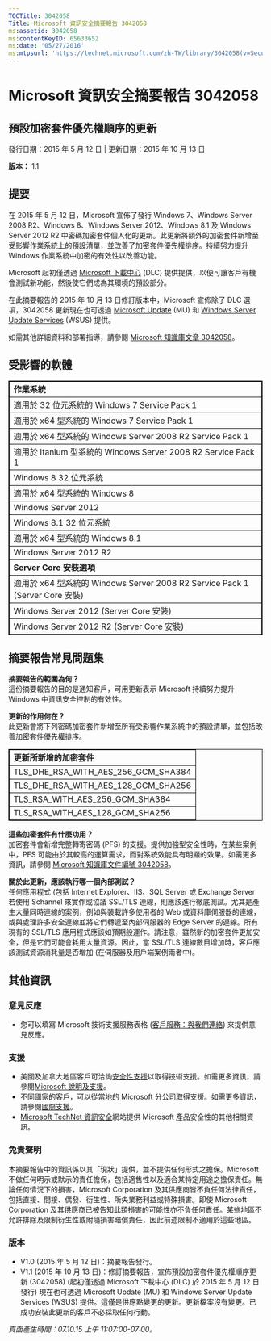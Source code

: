 ```yaml
---
TOCTitle: 3042058
Title: Microsoft 資訊安全摘要報告 3042058
ms:assetid: 3042058
ms:contentKeyID: 65633652
ms:date: '05/27/2016'
ms:mtpsurl: 'https://technet.microsoft.com/zh-TW/library/3042058(v=Security.10)'
---
```


Microsoft 資訊安全摘要報告 3042058
==================================

預設加密套件優先權順序的更新
----------------------------

發行日期：2015 年 5 月 12 日 | 更新日期：2015 年 10 月 13 日

**版本：**  1.1

提要
----

<span id="sectionToggle0"></span>
在 2015 年 5 月 12 日，Microsoft 宣佈了發行 Windows 7、Windows Server 2008 R2、Windows 8、Windows Server 2012、Windows 8.1 及 Windows Server 2012 R2 中密碼加密套件個人化的更新。此更新將額外的加密套件新增至受影響作業系統上的預設清單，並改善了加密套件優先權排序。持續努力提升 Windows 作業系統中加密的有效性以改善功能。

Microsoft 起初僅透過 [Microsoft 下載中心](https://www.microsoft.com/zh-tw/download/default.aspx) (DLC) 提供提供，以便可讓客戶有機會測試新功能，然後使它們成為其環境的預設部分。

在此摘要報告的 2015 年 10 月 13 日修訂版本中，Microsoft 宣佈除了 DLC 選項，3042058 更新現在也可透過 [Microsoft Update](https://update.microsoft.com/microsoftupdate/v6/vistadefault.aspx?ln=zh-tw) (MU) 和 [Windows Server Update Services](https://technet.microsoft.com/zh-tw/windowsserver/bb332157.aspx) (WSUS) 提供。

如需其他詳細資料和部署指導，請參閱 [Microsoft 知識庫文章 3042058](https://support.microsoft.com/zh-tw/kb/3042058)。

受影響的軟體
------------

<span id="sectionToggle1"></span>
<p></p>
<table style="border:1px solid black;">
<colgroup>
<col width="100%" />
</colgroup>
<tbody>
<tr class="odd">
<td style="border:1px solid black;"><strong>作業系統</strong></td>
</tr>
<tr class="even">
<td style="border:1px solid black;">適用於 32 位元系統的 Windows 7 Service Pack 1</td>
</tr>
<tr class="odd">
<td style="border:1px solid black;">適用於 x64 型系統的 Windows 7 Service Pack 1</td>
</tr>
<tr class="even">
<td style="border:1px solid black;">適用於 x64 型系統的 Windows Server 2008 R2 Service Pack 1</td>
</tr>
<tr class="odd">
<td style="border:1px solid black;">適用於 Itanium 型系統的 Windows Server 2008 R2 Service Pack 1</td>
</tr>
<tr class="even">
<td style="border:1px solid black;">Windows 8 32 位元系統</td>
</tr>
<tr class="odd">
<td style="border:1px solid black;">適用於 x64 型系統的 Windows 8</td>
</tr>
<tr class="even">
<td style="border:1px solid black;">Windows Server 2012</td>
</tr>
<tr class="odd">
<td style="border:1px solid black;">Windows 8.1 32 位元系統</td>
</tr>
<tr class="even">
<td style="border:1px solid black;">適用於 x64 型系統的 Windows 8.1</td>
</tr>
<tr class="odd">
<td style="border:1px solid black;">Windows Server 2012 R2</td>
</tr>
<tr class="even">
<td style="border:1px solid black;"><strong>Server Core 安裝選項</strong></td>
</tr>
<tr class="odd">
<td style="border:1px solid black;">適用於 x64 型系統的 Windows Server 2008 R2 Service Pack 1 (Server Core 安裝)</td>
</tr>
<tr class="even">
<td style="border:1px solid black;">Windows Server 2012 (Server Core 安裝)</td>
</tr>
<tr class="odd">
<td style="border:1px solid black;">Windows Server 2012 R2 (Server Core 安裝)</td>
</tr>
</tbody>
</table>
  
摘要報告常見問題集  
------------------
  
<span id="sectionToggle2"></span>
**摘要報告的範圍為何？**  
這份摘要報告的目的是通知客戶，可用更新表示 Microsoft 持續努力提升 Windows 中資訊安全控制的有效性。
  
**更新的作用何在？**  
此更新會將下列密碼加密套件新增至所有受影響作業系統中的預設清單，並包括改善加密套件優先權排序。

<p></p>
<table style="border:1px solid black;">
<colgroup>
<col width="100%" />
</colgroup>
<tbody>
<tr class="odd">
<td style="border:1px solid black;"><strong>更新所新增的加密套件</strong></td>
</tr>
<tr class="even">
<td style="border:1px solid black;">TLS_DHE_RSA_WITH_AES_256_GCM_SHA384</td>
</tr>
<tr class="odd">
<td style="border:1px solid black;">TLS_DHE_RSA_WITH_AES_128_GCM_SHA256</td>
</tr>
<tr class="even">
<td style="border:1px solid black;">TLS_RSA_WITH_AES_256_GCM_SHA384</td>
</tr>
<tr class="odd">
<td style="border:1px solid black;">TLS_RSA_WITH_AES_128_GCM_SHA256</td>
</tr>
</tbody>
</table>
  
**這些加密套件有什麼功用？**  
加密套件會新增完整轉寄密碼 (PFS) 的支援。提供加強型安全性時，在某些案例中，PFS 可能由於其較高的運算需求，而對系統效能具有明顯的效果。如需更多資訊，請參閱 [Microsoft 知識庫文件編號 3042058](https://support.microsoft.com/zh-tw/kb/3042058)。
  
**關於此更新，應該執行哪一個內部測試？**  
任何應用程式 (包括 Internet Explorer、IIS、SQL Server 或 Exchange Server 若使用 Schannel 來實作或協議 SSL/TLS 連線，則應該進行徹底測試。尤其是產生大量同時連線的案例，例如與裝載許多使用者的 Web 或資料庫伺服器的連線，或與處理許多安全連線並將它們轉遞至內部伺服器的 Edge Server 的連線。所有現有的 SSL/TLS 應用程式應該如預期般運作。請注意，雖然新的加密套件更加安全，但是它們可能會耗用大量資源。因此，當 SSL/TLS 連線數目增加時，客戶應該測試資源消耗量是否增加 (在伺服器及用戶端案例兩者中)。
  
其他資訊  
--------
  
<span id="sectionToggle3"></span>
### 意見反應
  
-   您可以填寫 Microsoft 技術支援服務表格 ([客戶服務：與我們連絡](https://support.microsoft.com/kb/?scid=sw;en;1257&amp;showpage=1&amp;ws=technet&amp;sd=tech)) 來提供意見反應。
  
### 支援
  
-   美國及加拿大地區客戶可洽詢[安全性支援](https://support.microsoft.com/zh-tw/gp/gp_security_main)以取得技術支援。如需更多資訊，請參閱[Microsoft 說明及支援](https://support.microsoft.com/zh-tw)。  
-   不同國家的客戶，可以從當地的 Microsoft 分公司取得支援。如需更多資訊，請參閱[國際支援](https://support2.microsoft.com/zh-tw/common/international.aspx)。  
-   [Microsoft TechNet 資訊安全](https://technet.microsoft.com/zh-tw/security/default.aspx)網站提供 Microsoft 產品安全性的其他相關資訊。
  
### 免責聲明
  
本摘要報告中的資訊係以其「現狀」提供，並不提供任何形式之擔保。Microsoft 不做任何明示或默示的責任擔保，包括適售性以及適合某特定用途之擔保責任。無論任何情況下的損害，Microsoft Corporation 及其供應商皆不負任何法律責任，包括直接、間接、偶發、衍生性、所失業務利益或特殊損害。即使 Microsoft Corporation 及其供應商已被告知此類損害的可能性亦不負任何責任。某些地區不允許排除及限制衍生性或附隨損害賠償責任，因此前述限制不適用於這些地區。
  
### 版本
  
-   V1.0 (2015 年 5 月 12 日)：摘要報告發行。  
-   V1.1 (2015 年 10 月 13 日)：修訂摘要報告，宣佈預設加密套件優先權順序更新 (3042058) (起初僅透過 Microsoft 下載中心 (DLC) 於 2015 年 5 月 12 日發行) 現在也可透過 Microsoft Update (MU) 和 Windows Server Update Services (WSUS) 提供。這僅是供應點變更的更新。更新檔案沒有變更。已成功安裝此更新的客戶不必採取任何行動。
  
*頁面產生時間：07.10.15 上午 11:07:00-07:00。*
